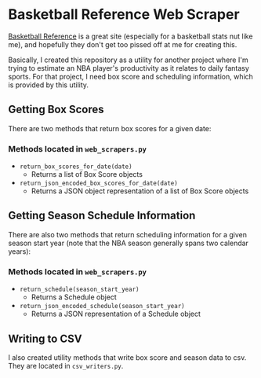 # Basketball Reference Web Scraper
[Basketball Reference](http://www.basketball-reference.com) is a great site (especially for a basketball stats nut like me), and hopefully they don't get too pissed off at me for creating this.

Basically, I created this repository as a utility for another project where I'm trying to estimate an NBA player's productivity as it relates to daily fantasy sports.  For that project, I need box score and scheduling information, which is provided by this utility.

## Getting Box Scores
There are two methods that return box scores for a given date:

### Methods located in `web_scrapers.py`
* `return_box_scores_for_date(date)`
  * Returns a list of Box Score objects
* `return_json_encoded_box_scores_for_date(date)`
  * Returns a JSON object representation of a list of Box Score objects

## Getting Season Schedule Information
There are also two methods that return scheduling information for a given season start year (note that the NBA season generally spans two calendar years):

### Methods located in `web_scrapers.py`
* `return_schedule(season_start_year)`
  * Returns a Schedule object
* `return_json_encoded_schedule(season_start_year)`
  * Returns a JSON representation of a Schedule object

## Writing to CSV
I also created utility methods that write box score and season data to csv. They are located in `csv_writers.py`.
